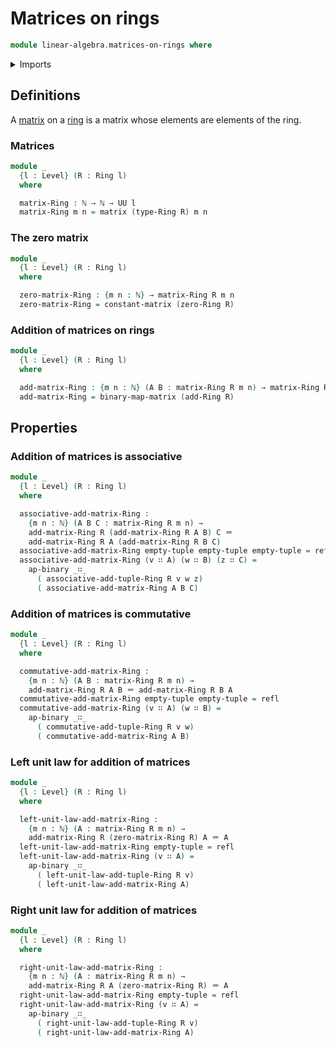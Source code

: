 # Matrices on rings

```agda
module linear-algebra.matrices-on-rings where
```

<details><summary>Imports</summary>

```agda
open import elementary-number-theory.natural-numbers

open import foundation.action-on-identifications-binary-functions
open import foundation.identity-types
open import foundation.universe-levels

open import linear-algebra.constant-matrices
open import linear-algebra.functoriality-matrices
open import linear-algebra.matrices
open import linear-algebra.tuples-on-rings

open import lists.tuples

open import ring-theory.rings
```

</details>

## Definitions

A [matrix](linear-algebra.matrices.md) on a [ring](ring-theory.rings.md) is a
matrix whose elements are elements of the ring.

### Matrices

```agda
module _
  {l : Level} (R : Ring l)
  where

  matrix-Ring : ℕ → ℕ → UU l
  matrix-Ring m n = matrix (type-Ring R) m n
```

### The zero matrix

```agda
module _
  {l : Level} (R : Ring l)
  where

  zero-matrix-Ring : {m n : ℕ} → matrix-Ring R m n
  zero-matrix-Ring = constant-matrix (zero-Ring R)
```

### Addition of matrices on rings

```agda
module _
  {l : Level} (R : Ring l)
  where

  add-matrix-Ring : {m n : ℕ} (A B : matrix-Ring R m n) → matrix-Ring R m n
  add-matrix-Ring = binary-map-matrix (add-Ring R)
```

## Properties

### Addition of matrices is associative

```agda
module _
  {l : Level} (R : Ring l)
  where

  associative-add-matrix-Ring :
    {m n : ℕ} (A B C : matrix-Ring R m n) →
    add-matrix-Ring R (add-matrix-Ring R A B) C ＝
    add-matrix-Ring R A (add-matrix-Ring R B C)
  associative-add-matrix-Ring empty-tuple empty-tuple empty-tuple = refl
  associative-add-matrix-Ring (v ∷ A) (w ∷ B) (z ∷ C) =
    ap-binary _∷_
      ( associative-add-tuple-Ring R v w z)
      ( associative-add-matrix-Ring A B C)
```

### Addition of matrices is commutative

```agda
module _
  {l : Level} (R : Ring l)
  where

  commutative-add-matrix-Ring :
    {m n : ℕ} (A B : matrix-Ring R m n) →
    add-matrix-Ring R A B ＝ add-matrix-Ring R B A
  commutative-add-matrix-Ring empty-tuple empty-tuple = refl
  commutative-add-matrix-Ring (v ∷ A) (w ∷ B) =
    ap-binary _∷_
      ( commutative-add-tuple-Ring R v w)
      ( commutative-add-matrix-Ring A B)
```

### Left unit law for addition of matrices

```agda
module _
  {l : Level} (R : Ring l)
  where

  left-unit-law-add-matrix-Ring :
    {m n : ℕ} (A : matrix-Ring R m n) →
    add-matrix-Ring R (zero-matrix-Ring R) A ＝ A
  left-unit-law-add-matrix-Ring empty-tuple = refl
  left-unit-law-add-matrix-Ring (v ∷ A) =
    ap-binary _∷_
      ( left-unit-law-add-tuple-Ring R v)
      ( left-unit-law-add-matrix-Ring A)
```

### Right unit law for addition of matrices

```agda
module _
  {l : Level} (R : Ring l)
  where

  right-unit-law-add-matrix-Ring :
    {m n : ℕ} (A : matrix-Ring R m n) →
    add-matrix-Ring R A (zero-matrix-Ring R) ＝ A
  right-unit-law-add-matrix-Ring empty-tuple = refl
  right-unit-law-add-matrix-Ring (v ∷ A) =
    ap-binary _∷_
      ( right-unit-law-add-tuple-Ring R v)
      ( right-unit-law-add-matrix-Ring A)
```
